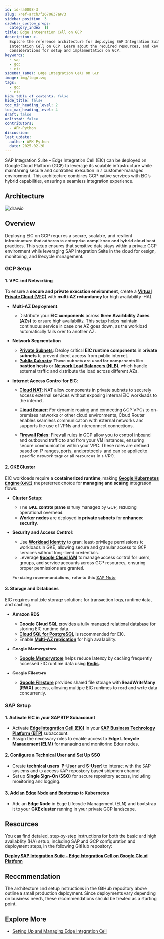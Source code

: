 ```yaml
---
id: id-ra0008-3
slug: /ref-arch/f2670637a8/3
sidebar_position: 3
sidebar_custom_props:
  category_index: []
title: Edge Integration Cell on GCP
description: >-
  Explore the reference architecture for deploying SAP Integration Suite - Edge
  Integration Cell on GCP. Learn about the required resources, and key
  considerations for setup and implementation on GCP.
keywords:
  - sap
  - gcp
  - eic
sidebar_label: Edge Integration Cell on GCP
image: img/logo.svg
tags:
  - gcp
  - eic
hide_table_of_contents: false
hide_title: false
toc_min_heading_level: 2
toc_max_heading_level: 4
draft: false
unlisted: false
contributors:
  - AFK-Python
discussion: 
last_update:
  author: AFK-Python
  date: 2025-02-20
---
```


SAP Integration Suite – Edge Integration Cell (EIC) can be deployed on Google Cloud Platform (GCP) to leverage its scalable infrastructure while maintaining secure and controlled execution in a customer-managed environment. This architecture combines GCP-native services with EIC’s hybrid capabilities, ensuring a seamless integration experience.

## Architecture

![drawio](drawio/sap-edge-integration-cell-gcp.drawio)


## Overview

Deploying EIC on GCP requires a secure, scalable, and resilient infrastructure that adheres to enterprise compliance and hybrid cloud best practices. This setup ensures that sensitive data stays within a private GCP environment while leveraging SAP Integration Suite in the cloud for design, monitoring, and lifecycle management.  


### GCP Setup

#### 1. VPC and Networking

To ensure a **secure and private execution environment**, create a **[Virtual Private Cloud (VPC)](https://cloud.google.com/vpc/docs/vpc)** with **multi-AZ redundancy** for high availability (HA).

- **Multi-AZ Deployment**:
  - Distribute your **EIC components** across **three Availability Zones (AZs)** to ensure high availability. This setup helps maintain continuous service in case one AZ goes down, as the workload automatically fails over to another AZ.
  
- **Network Segmentation**:
  - **[Private Subnets](https://cloud.google.com/vpc/docs/subnets)**: Deploy critical **EIC runtime components** in **private subnets** to prevent direct access from public internet.
  - **[Public Subnets](https://cloud.google.com/vpc/docs/subnets)**: These subnets are used for components like **bastion hosts** or **[Network Load Balancers (NLB)](https://cloud.google.com/load-balancing/docs/load-balancing-overview)**, which handle external traffic and distribute the load across different AZs.

- **Internet Access Control for EIC**:
  - **[Cloud NAT](https://cloud.google.com/nat/docs/overview)**: NAT allow components in private subnets to securely access external services without exposing internal EIC workloads to the internet.
  - **[Cloud Router](https://cloud.google.com/network-connectivity/docs/router/concepts/overview)**: For dynamic routing and connecting GCP VPCs to on-premises networks or other cloud environments, Cloud Router enables seamless communication with external networks and supports the use of VPNs and Interconnect connections.

  - **[Firewall Rules](https://cloud.google.com/firewall/docs/firewalls)**: Firewall rules in GCP allow you to control inbound and outbound traffic to and from your VM instances, ensuring secure communication within your VPC. These rules are defined based on IP ranges, ports, and protocols, and can be applied to specific network tags or all resources in a VPC.




#### 2. GKE Cluster  

EIC workloads require a **containerized runtime**, making **[Google Kubernetes Engine (GKE)](https://cloud.google.com/kubernetes-engine/docs)** the preferred choice for **managing and scaling** integration flows.  

- **Cluster Setup**:  
  - The **GKE control plane** is fully managed by GCP, reducing operational overhead.  
  - **Worker nodes** are deployed in **private subnets** for **enhanced security**.  

- **Security and Access Control**:  
  - Use **[Workload Identity](https://cloud.google.com/kubernetes-engine/docs/how-to/workload-identity)** to grant least-privilege permissions to workloads in GKE, allowing secure and granular access to GCP services without long-lived credentials. 
  - Leverage **[Google Cloud IAM](https://cloud.google.com/iam/docs/)** to manage access control for users, groups, and service accounts across GCP resources, ensuring proper permissions are granted.
 

  For sizing recommendations, refer to this [SAP Note](https://me.sap.com/notes/3247839)


#### 3. Storage and Databases  

EIC requires multiple storage solutions for transaction logs, runtime data, and caching.

- **Amazon RDS**  
  - **[Google Cloud SQL](https://cloud.google.com/sql/docs/introduction)** provides a fully managed relational database for storing EIC runtime data.  
  - **[Cloud SQL for PostgreSQL](https://cloud.google.com/sql/docs/postgres)** is recommended for EIC.
  - Enable **[Multi-AZ replication](https://cloud.google.com/sql/docs/postgres/configure-ha)** for high availability.

- **Google Memorystore**  
  - **[Google Memorystore](https://cloud.google.com/memorystore#documentation)** helps reduce latency by caching frequently accessed EIC runtime data using **[Redis](https://cloud.google.com/memorystore/docs/cluster/memorystore-for-redis-cluster-overview)**. 


- **Google Filestore**  
  - **[Google Filestore](https://cloud.google.com/filestore#documentation)** provides shared file storage with **ReadWriteMany (RWX)** access, allowing multiple EIC runtimes to read and write data concurrently.


### SAP Setup

#### 1. Activate EIC in your SAP BTP Subaccount
- Activate **[Edge Integration Cell (EIC)](https://help.sap.com/docs/integration-suite/sap-integration-suite/what-is-sap-integration-suite-edge-integration-cell)** in your **[SAP Business Technology Platform (BTP)](https://help.sap.com/docs/btp?locale=en-US)** subaccount.  
- Assign the necessary roles to enable access to **Edge Lifecycle Management (ELM)** for managing and monitoring Edge nodes.  


#### 2. Configure a Technical User and Set Up SSO 
- Create **technical users** (**[P-User](https://help.sap.com/docs/EDGE_LIFECYCLE_MANAGEMENT/9d5719aae5aa4d479083253ba79c23f9/edcd1a455afb4cb0b6b1b3d148256468.html)** and **[S-User](https://www.sap.com/account/universal-id.html)**) to interact with the SAP systems and to access SAP repository based shipment channel.  
- Set up **Single Sign-On (SSO)** for secure repository access, including monitoring and logging.  


#### 3. Add an Edge Node and Bootstrap to Kubernetes
- Add an **Edge Node** in Edge Lifecycle Management (ELM) and bootstrap it to your **GKE cluster** running in your private GCP landscape.   



## Resources

You can find detailed, step-by-step instructions for both the basic and high availability (HA) setup, including SAP and GCP configuration and deployment steps, in the following GitHub repository:

[**Deploy SAP Integration Suite - Edge Integration Cell on Google Cloud Platform**](https://github.tools.sap/btp-use-case-factory/edge-integration-cell-gcp)

## Recommendation
The architecture and setup instructions in the GitHub repository above outline a small production deployment. Since deployments vary depending on business needs, these recommendations should be treated as a starting point.

## Explore More
- [Setting Up and Managing Edge Integration Cell](https://help.sap.com/docs/integration-suite/sap-integration-suite/setting-up-and-managing-edge-integration-cell)